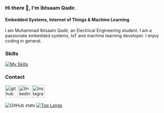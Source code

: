 ### Hi there 👋, I'm Ibtsaam Qadir.
#### Embedded Systems, Internet of Things & Machine Learning
I am Muhammad Ibtsaam Qadir, an Electrical Engineering student. I am a passionate embedded systems, IoT and machine learning developer. I enjoy coding in general.


### Skills
[![My Skills](https://skillicons.dev/icons?i=arduino,c,cpp,matlab,py,pytorch,tensorflow,gcp,vscode&perline=10)](https://skillicons.dev)


### Contact
[<img src='https://cdn.jsdelivr.net/npm/simple-icons@3.0.1/icons/github.svg' alt='github' height='40'>](https://github.com/ibtsaamqadir)  [<img src='https://cdn.jsdelivr.net/npm/simple-icons@3.0.1/icons/linkedin.svg' alt='linkedin' height='40'>](https://www.linkedin.com/in/muhammadibtsaamqadir/)  [<img src='https://cdn.jsdelivr.net/npm/simple-icons@3.0.1/icons/instagram.svg' alt='instagram' height='40'>](https://www.instagram.com/ibtsaamqadir/)  



![GitHub stats](https://github-readme-stats.vercel.app/api?username=ibtsaamqadir&show_icons=true)  [![Top Langs](https://github-readme-stats.vercel.app/api/top-langs/?username=ibtsaamqadir)](https://github.com/anuraghazra/github-readme-stats) 

